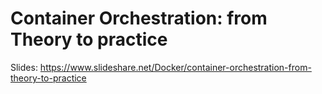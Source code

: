 # Container Orchestration: from Theory to practice

Slides: https://www.slideshare.net/Docker/container-orchestration-from-theory-to-practice
